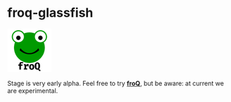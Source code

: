 # froq-glassfish

<img src="froq.png" width="100" alt="froQ logo" />

Stage is very early alpha. Feel free to try **[froQ](https://github.com/DaAitch/froq)**, but be aware: at current we are experimental.